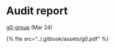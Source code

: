 # Audit report

[g0-group](https://github.com/g0-group/Audits/blob/master/HashiMar2024.pdf) (Mar 24)

{% file src="../.gitbook/assets/g0.pdf" %}
